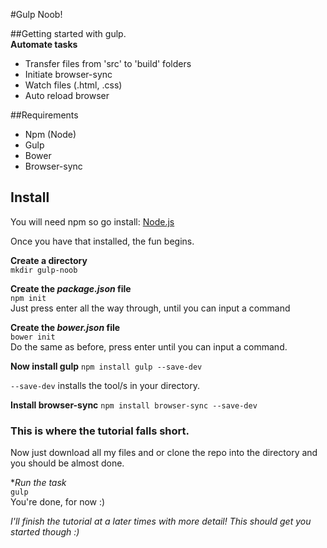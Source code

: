 #Gulp Noob!  
  
##Getting started with gulp.   
**Automate tasks**   
* Transfer files from 'src' to 'build' folders  
* Initiate browser-sync  
* Watch files (.html, .css)  
* Auto reload browser   


##Requirements   
* Npm (Node)  
* Gulp   
* Bower   
* Browser-sync   


## Install 
You will need npm so go install: [Node.js](https://nodejs.org/) 
  
Once you have that installed, the fun begins.   

**Create a directory**  
`mkdir gulp-noob`  

**Create the *package.json* file**   
`npm init`  
Just press enter all the way through, until you can input a command 

**Create the *bower.json* file**   
`bower init`  
Do the same as before, press enter until you can input a command.  

**Now install gulp**
`npm install gulp --save-dev`  

`--save-dev` installs the tool/s in your directory.  

**Install browser-sync**
`npm install browser-sync --save-dev`

### This is where the tutorial falls short. 
Now just download all my files and or clone the repo into the directory and you should be almost done.   
  
**Run the task*  
`gulp`  
You're done, for now :)  
  

*I'll finish the tutorial at a later times with more detail! This should get you started though :)*






